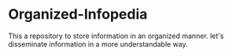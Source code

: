 # Organized-Infopedia
This a repository to store information in an organized manner.
let's disseminate information in a more understandable way.

